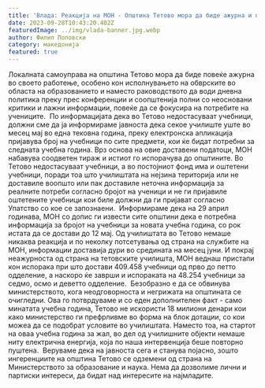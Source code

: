 ```yaml
---
title: 'Влада: Реакција на МОН - Општина Тетово мора да биде ажурна и повеќе да се грижи за учениците - 28 СЕПТЕМВРИ 2023'
date: 2023-09-28T10:43:20.402Z
featuredImage: ../img/vlada-banner.jpg.webp
author: Филип Поповски
category: македонија
featured: true
---
```

Локалната самоуправа на општина Тетово мора да биде повеќе ажурна во своето работење, особено кон исполнувањето на обврските во областа на образованието и наместо раководството да води дневна политика преку прес конференции и соопштенија полни со неосновани критики и лажни информации, повеќе да се фокусира на потребите на учениците. 
По информацијата дека во Тетово недостасуваат учебници, должни сме да ја информираме јавноста дека секое училиште уште во месец мај во една тековна година, преку електронска апликација пријавува број на учебници по сите предмети, кои ќе бидат потребни за следната учебна година. Врз основа на овие доставени податоци, МОН набавува соодветен тираж и истиот го испорачува до општините.
Во Тетово недостасуваат учебници, а во постојниот фонд има и оштетени учебници, поради тоа што училиштата на нејзина територија или не доставиле воопшто или пак доставиле неточна информација за реалните потреби согласно бројот на ученици и не ги пријавиле оштетените учебници кои биле должни да ги пријават согласно Упатство со кое се запознаени. 
Информираме дека на 29 април годинава, МОН со допис ги извести сите општини дека е потребна информација за бројот на учебници за новата учебна година, со рок истата да се достави до 12 мај. Од училиштата во Тетово немаше никаква реакција и по неколку потсетувања од страна на службите на МОН, информации доставија дури во средината на месец јуни. И покрај неажурноста од страна на тетовските училишта, МОН веднаш пристапи кон испорака при што достави 409.458 учебници од прво до петто одделение, а наскоро ќе заврши и испораката на 48.254 учебници за седмо, осмо и деветто одделение. 
Безобразно е да се обвинува министерството, кога неодговорноста и негрижата на општината се очигледни. Ова го потврдуваме и со еден дополнителен факт - само минатата учебна година, Тетово не искористи 18 милиони денари кои како министерство ги префрливме во форма на блок дотации, со кои можеа да се подобрат условите во училиштата. Наместо тоа, на стартот на оваа учебна година за жал, во дел од училишните објекти немаше ниту електрична енергија, која по наша интервенција беше повторно пуштена. 
Веруваме дека на јавноста сега и станува појасно, зошто ингеренциите на општина Тетово се одземени од страна на Министерството за образование и наука. Нема да дозволиме лични и партиски интереси, да бидат над интересите на најмладите.
